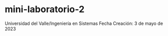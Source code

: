 # mini-laboratorio-2
Universidad del Valle/Ingeniería en Sistemas
Fecha Creación: 3 de mayo de 2023
